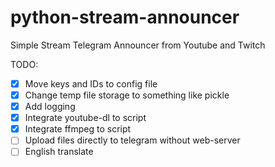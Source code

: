 # python-stream-announcer
Simple Stream Telegram Announcer from Youtube and Twitch

TODO:
- [X] Move keys and IDs to config file
- [X] Change temp file storage to something like pickle
- [X] Add logging
- [X] Integrate youtube-dl to script
- [X] Integrate ffmpeg to script
- [ ] Upload files directly to telegram without web-server
- [ ] English translate
